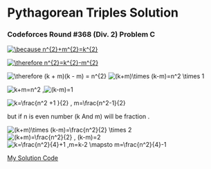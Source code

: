 # Pythagorean Triples  Solution
### Codeforces Round #368 (Div. 2) Problem C
  <a href="https://www.codecogs.com/eqnedit.php?latex=\because&space;n^{2}&plus;m^{2}=k^{2}" target="_blank"><img src="https://latex.codecogs.com/gif.latex?\because&space;n^{2}&plus;m^{2}=k^{2}" title="\because n^{2}+m^{2}=k^{2}" /></a>
  
  <a href="https://www.codecogs.com/eqnedit.php?latex=\therefore&space;n^{2}=k^{2}-m^{2}" target="_blank"><img src="https://latex.codecogs.com/gif.latex?\therefore&space;n^{2}=k^{2}-m^{2}" title="\therefore n^{2}=k^{2}-m^{2}" /></a>
  
  <img src="https://latex.codecogs.com/gif.latex?\therefore&space;(k&space;&plus;&space;m)(k&space;-&space;m)&space;=&space;n^{2}" title="\therefore (k + m)(k - m) = n^{2}" />
  
<img src="https://latex.codecogs.com/gif.latex?(k&plus;m)\times&space;(k-m)=n^2&space;\times&space;1" title="(k+m)\times (k-m)=n^2 \times 1" />

  <img src="https://latex.codecogs.com/gif.latex?k&plus;m=n^2&space;," title="k+m=n^2 ," /><img src="https://latex.codecogs.com/gif.latex?(k-m)=1" title="(k-m)=1" />
  
  <img src="https://latex.codecogs.com/gif.latex?k=\frac{n^2&space;&plus;1&space;}{2}&space;,&space;m=\frac{n^2-1}{2}" title="k=\frac{n^2 +1 }{2} , m=\frac{n^2-1}{2}" />
  
  but if n is even number (k And m) will be fraction . 
  
<img src="https://latex.codecogs.com/gif.latex?(k&plus;m)\times&space;(k-m)=\frac{n^2}{2}&space;\times&space;2" title="(k+m)\times (k-m)=\frac{n^2}{2} \times 2" />

<img src="https://latex.codecogs.com/gif.latex?(k&plus;m)=\frac{n^2}{2}&space;,&space;(k-m)=2" title="(k+m)=\frac{n^2}{2} , (k-m)=2" />

<img src="https://latex.codecogs.com/gif.latex?k=\frac{n^2}{4}&plus;1&space;,m=k-2&space;\mapsto&space;m=\frac{n^2}{4}-1" title="k=\frac{n^2}{4}+1 ,m=k-2 \mapsto m=\frac{n^2}{4}-1" />

[My Solution Code](http://codeforces.com/contest/707/submission/46439117)
